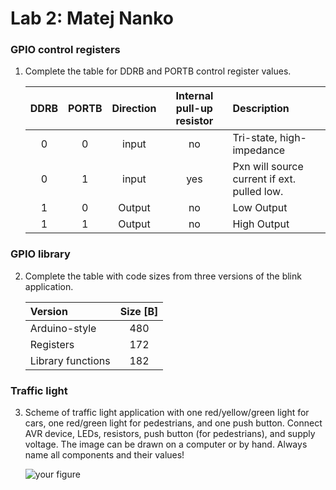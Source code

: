 # Lab 2: Matej Nanko

### GPIO control registers

1. Complete the table for DDRB and PORTB control register values.

    | **DDRB** | **PORTB** | **Direction** | **Internal pull-up resistor** | **Description** |
    | :-: | :-: | :-: | :-: | :-- |
    | 0 | 0 | input | no | Tri-state, high-impedance |
    | 0 | 1 | input | yes | Pxn will source current if ext. pulled low. |
    | 1 | 0 | Output | no | Low Output |
    | 1 | 1 | Output | no | High Output |

### GPIO library

2. Complete the table with code sizes from three versions of the blink application.

   | **Version** | **Size [B]** |
   | :-- | :-: |
   | Arduino-style     | 480 |
   | Registers         | 172 |
   | Library functions | 182 |

### Traffic light

3. Scheme of traffic light application with one red/yellow/green light for cars, one red/green light for pedestrians, and one push button. Connect AVR device, LEDs, resistors, push button (for pedestrians), and supply voltage. The image can be drawn on a computer or by hand. Always name all components and their values!

   ![your figure]()